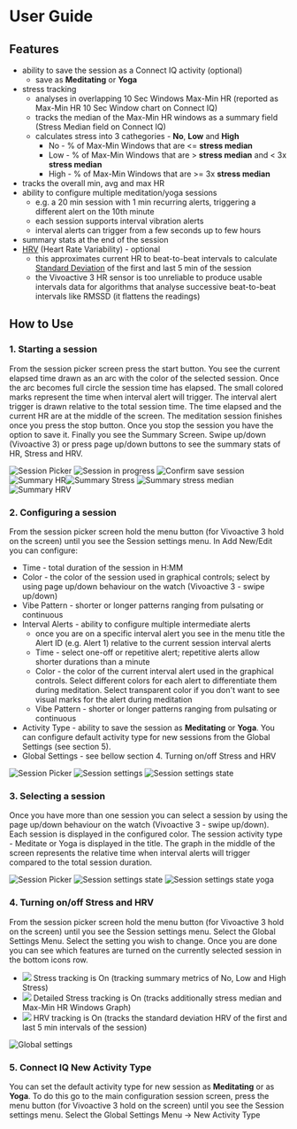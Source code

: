 # User Guide

## Features
- ability to save the session as a Connect IQ activity (optional)
    - save as **Meditating** or **Yoga**
- stress tracking
    - analyses in overlapping 10 Sec Windows Max-Min HR (reported as Max-Min HR 10 Sec Window chart on Connect IQ)
    - tracks the median of the Max-Min HR windows as a summary field (Stress Median field on Connect IQ)
    - calculates stress into 3 cathegories - **No**, **Low** and **High**
        - No - % of Max-Min Windows that are <= **stress median**
        - Low - % of Max-Min Windows that are > **stress median** and < 3x **stress median**
        - High - % of Max-Min Windows that are >= 3x **stress median**
- tracks the overall min, avg and max HR
- ability to configure multiple meditation/yoga sessions
    - e.g. a 20 min session with 1 min recurring alerts, triggering a different alert on the 10th minute
    - each session supports interval vibration alerts
    - interval alerts can trigger from a few seconds up to few hours
- summary stats at the end of the session
- [HRV](https://en.wikipedia.org/wiki/Heart_rate_variability) (Heart Rate Variability) - optional
    - this approximates current HR to beat-to-beat intervals to calculate [Standard Deviation](https://en.wikipedia.org/wiki/Standard_deviation) of the first and last 5 min of the session
    - the Vivoactive 3 HR sensor is too unreliable to produce usable intervals data for algorithms that analyse successive beat-to-beat intervals like RMSSD (it flattens the readings)

## How to Use
### 1. Starting a session

From the session picker screen press the start button. You see the current elapsed time drawn as an arc with the color of the selected session. Once the arc becomes full circle the session time has elapsed.
The small colored marks represent the time when interval alert will trigger. The interval alert trigger is drawn relative to the total session time.
The time elapsed and the current HR are at the middle of the screen.
The meditation session finishes once you press the stop button.
Once you stop the session you have the option to save it.
Finally you see the Summary Screen. Swipe up/down (Vivoactive 3) or press page up/down buttons to see the summary stats of HR, Stress and HRV.

![Session Picker](userGuideScreenshots/sessionPicker.png) ![Session in progress](userGuideScreenshots/sessionInProgress.png) ![Confirm save session](userGuideScreenshots/confirmSaveSession.png) ![Summary HR](userGuideScreenshots/summaryHr.png)![Summary Stress](userGuideScreenshots/summaryStress.png) ![Summary stress median](userGuideScreenshots/summaryStressMedian.png) ![Summary HRV](userGuideScreenshots/summaryHrvSdrr.png)
### 2. Configuring a session

From the session picker screen hold the menu button (for Vivoactive 3 hold on the screen) until you see the Session settings menu.
In Add New/Edit you can configure:
- Time - total duration of the session in H:MM
- Color - the color of the session used in graphical controls; select by using page up/down behaviour on the watch (Vivoactive 3 - swipe up/down)
- Vibe Pattern - shorter or longer patterns ranging from pulsating or continuous
- Interval Alerts - ability to configure multiple intermediate alerts
    - once you are on a specific interval alert you see in the menu title the Alert ID (e.g. Alert 1) relative to the current session interval alerts
    - Time - select one-off or repetitive alert; repetitive alerts allow shorter durations than a minute
    - Color - the color of the current interval alert used in the graphical controls. Select different colors for each alert to differentiate them during meditation. Select transparent color if you don't want to see visual marks for the alert during meditation
    - Vibe Pattern - shorter or longer patterns ranging from pulsating or continuous
- Activity Type - ability to save the session as **Meditating** or **Yoga**. You can configure default activity type for new sessions from the Global Settings (see section 5).
- Global Settings - see bellow section 4. Turning on/off Stress and HRV

![Session Picker](userGuideScreenshots/sessionPicker.png) ![Session settings](userGuideScreenshots/sessionSettingsMenu.png) ![Session settings state](userGuideScreenshots/sessionSettingsState.png)

### 3. Selecting a session

Once you have more than one session you can select a session by using the page up/down behaviour on the watch (Vivoactive 3 - swipe up/down). Each session is displayed in the configured color. The session activity type - Meditate or Yoga is displayed in the title. The graph in the middle of the screen represents the relative time when interval alerts will trigger compared to the total session duration.

![Session Picker](userGuideScreenshots/sessionPicker.png) ![Session settings state](userGuideScreenshots/sessionSettingsState.png)  ![Session settings state yoga](userGuideScreenshots/sessionSettingsStateYoga.png)

### 4. Turning on/off Stress and HRV

From the session picker screen hold the menu button (for Vivoactive 3 hold on the screen) until you see the Session settings menu. Select the Global Settings Menu. Select the setting you wish to change. Once you are done you can see which features are turned on the currently selected session in the bottom icons row.
- ![](userGuideScreenshots/globalSettingsStress.png) Stress tracking is On (tracking summary metrics of No, Low and High Stress)
- ![](userGuideScreenshots/globalSettingsStressDetailed.png) Detailed Stress tracking is On (tracks additionally stress median and Max-Min HR Windows Graph)
- ![](userGuideScreenshots/globalSettingsHrv.png) HRV tracking is On (tracks the standard deviation HRV of the first and last 5 min intervals of the session)

![Global settings](userGuideScreenshots/globalSettings.png)
### 5. Connect IQ New Activity Type

You can set the default activity type for new session as **Meditating** or as **Yoga**. To do this go to the main configuration session screen, press the menu button (for Vivoactive 3 hold on the screen) until you see the Session settings menu. Select the Global Settings Menu -> New Activity Type 